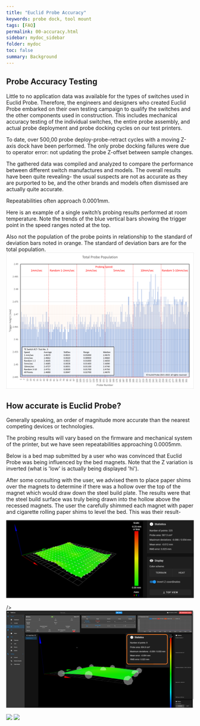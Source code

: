 ```yaml
---
title: "Euclid Probe Accuracy"
keywords: probe dock, tool mount
tags: [FAQ]
permalink: 00-accuracy.html
sidebar: mydoc_sidebar
folder: mydoc
toc: false
summary: Background 
---
```

## Probe Accuracy Testing

Little to no application data was available for the types of switches used in Euclid Probe. Therefore, the engineers and designers who created Euclid Probe embarked on their own testing campaign to qualify the switches and the other components used in construction. This includes mechanical accuracy testing of the individual switches, the entire probe assembly, and actual probe deployment and probe docking cycles on our test printers.

To date, over 500,00 probe deploy-probe-retract cycles with a moving Z-axis dock have been performed. The only probe docking failures were due to operator error: not updating the probe Z-offset between sample changes.

The gathered data was compiled and analyzed to compare the performance between different switch manufactures and models. The overall results have been quite revealing- the usual suspects are not as accurate as they are purported to be, and the other brands and models often dismissed are actually quite accurate.  

Repeatabilities often approach 0.0001mm.  

Here is an example of a single switch’s probing results performed at room temperature. Note the trends of the blue vertical bars showing the trigger point in the speed ranges noted at the top.   

Also not the population of the probe points in relationship to the standard of deviation bars noted in orange. The standard of deviation bars are for the total population.  
<img 
  src="images\00-ProbeTest57_19_45-768x559.png?crop=0.672xw:1.00xh;0.166xw,0&resize=640:*" 
  data-modal 
/>
<!--
<img src="images\00-ProbeTest57_19_45-768x559.png">
-->

## How accurate is Euclid Probe? 
Generally speaking, an order of magnitude more accurate than the nearest competing devices or technologies. 

The probing results will vary based on the firmware and mechanical system of the printer, but we have seen repeatabilities  approaching 0.0005mm.  

Below is a bed map submitted by a user who was convinced that Euclid Probe was being influenced by the bed magnets. Note that the Z variation is inverted (what is 'low' is actually being displayed 'hi').


After some consulting with the user, we advised them to place paper shims over the magnets to determine if there was a hollow over the top of the magnet which would draw down the steel build plate. The results were that the steel build surface was truly being drawn into the hollow above the recessed magnets. The user the carefully shimmed each magnet with paper and cigarette rolling paper shims to level the bed.  This was their result- 

<img 
  src="images\00-accuracyA.png??crop=0.150xw:0.150xh;0.0833xw,0&resize=2560:*" 
  data-modal 
/>

/>
<img 
  src="images\00-accuracy-fixed.png?crop=0.672xw:1.00xh;0.166xw,0&resize=640:*" 
  data-modal 
/>

<img 
  src="https://icatcare.org/app/uploads/2018/06/Layer-1704-1200x630.jpg" 
  data-modal 
/>
<img 
  src="https://hips.hearstapps.com/hmg-prod.s3.amazonaws.com/images/golden-retriever-royalty-free-image-506756303-1560962726.jpg?crop=0.672xw:1.00xh;0.166xw,0&resize=640:*" 
  data-modal 
/>

<script>
  document.querySelectorAll("img[data-modal]").forEach((img) => {
    var content = document.createElement("div"); //background
    content.className = "modal-content";
    content.appendChild(new Image()).src = img.src; //modal image
    img.insertAdjacentElement("afterend", content); //insert invisible content after image
    img.addEventListener("click", () => { //show modal on click
      content.style.opacity = "1";
      content.style.zIndex = "100";
      document.documentElement.style.overflow = "hidden"; //prevent scrolling while modal is shown
    });
    content.addEventListener("click", () => { //hide modal
      content.style.opacity = "";
      content.style.zIndex = "";
      document.documentElement.style.overflow = "";
    });
  });
</script>
